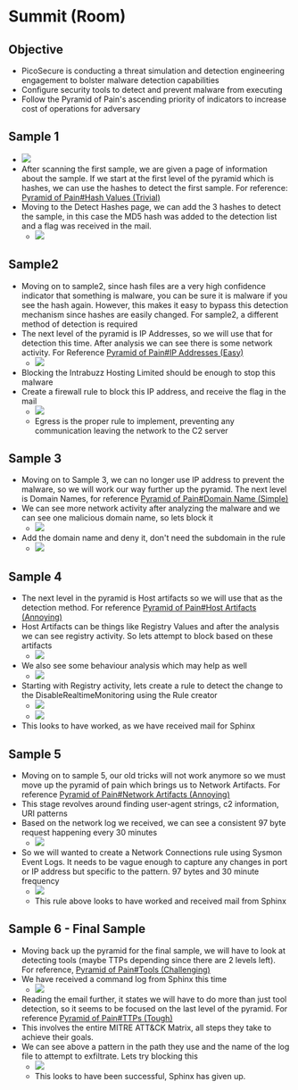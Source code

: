 # Summit (Room)
## Objective
- PicoSecure is conducting a threat simulation and detection engineering engagement to bolster malware detection capabilities
- Configure security tools to detect and prevent malware from executing
- Follow the Pyramid of Pain's ascending priority of indicators to increase cost of operations for adversary
## Sample 1
- ![](assets/Pasted%20image%2020241011094734.png)
- After scanning the first sample, we are given a page of information about the sample. If we start at the first level of the pyramid which is hashes, we can use the hashes to detect the first sample. For reference: [Pyramid of Pain#Hash Values (Trivial)](/docs/TryHackMe/1%20-%20SOC%20Level%201/1-2-Pyramid-of-Pain.md#Hash%20Values%20(Trivial))
- Moving to the Detect Hashes page, we can add the 3 hashes to detect the sample, in this case the MD5 hash was added to the detection list and a flag was received in the mail.
	- ![](assets/Pasted%20image%2020241011095056.png)
## Sample2
- Moving on to sample2, since hash files are a very high confidence indicator that something is malware, you can be sure it is malware if you see the hash again. However, this makes it easy to bypass this detection mechanism since hashes are easily changed. For sample2, a different method of detection is required
- The next level of the pyramid is IP Addresses, so we will use that for detection this time. After analysis we can see there is some network activity. For Reference [Pyramid of Pain#IP Addresses (Easy)](/docs/TryHackMe/1%20-%20SOC%20Level%201/1-2-Pyramid-of-Pain.md#IP%20Addresses%20(Easy))
	- ![](assets/Pasted%20image%2020241011095524.png)
- Blocking the Intrabuzz Hosting Limited should be enough to stop this malware
- Create a firewall rule to block this IP address, and receive the flag in the mail
	- ![](assets/Pasted%20image%2020241011100215.png)
	- Egress is the proper rule to implement, preventing any communication leaving the network to the C2 server
## Sample 3
- Moving on to Sample 3, we can no longer use IP address to prevent the malware, so we will work our way further up the pyramid. The next level is Domain Names, for reference [Pyramid of Pain#Domain Name (Simple)](/docs/TryHackMe/1%20-%20SOC%20Level%201/1-2-Pyramid-of-Pain.md#Domain%20Name%20(Simple))
- We can see more network activity after analyzing the malware and we can see one malicious domain name, so lets block it
	- ![](assets/Pasted%20image%2020241011100559.png)
- Add the domain name and deny it, don't need the subdomain in the rule
	- ![](assets/Pasted%20image%2020241011100716.png)
## Sample 4
- The next level in the pyramid is Host artifacts so we will use that as the detection method. For reference [Pyramid of Pain#Host Artifacts (Annoying)](/docs/TryHackMe/1%20-%20SOC%20Level%201/1-2-Pyramid-of-Pain.md#Host%20Artifacts%20(Annoying))
- Host Artifacts can be things like Registry Values and after the analysis we can see registry activity. So lets attempt to block based on these artifacts
	- ![](assets/Pasted%20image%2020241011101215.png)
- We also see some behaviour analysis which may help as well
	- ![](assets/Pasted%20image%2020241011101308.png)
- Starting with Registry activity, lets create a rule to detect the change to the DisableRealtimeMonitoring using the Rule creator
	- ![](assets/Pasted%20image%2020241011101644.png)
	- ![](assets/Pasted%20image%2020241011101653.png)
- This looks to have worked, as we have received mail for Sphinx
## Sample 5
- Moving on to sample 5, our old tricks will not work anymore so we must move up the pyramid of pain which brings us to Network Artifacts. For reference [Pyramid of Pain#Network Artifacts (Annoying)](/docs/TryHackMe/1%20-%20SOC%20Level%201/1-2-Pyramid-of-Pain.md#Network%20Artifacts%20(Annoying))
- This stage revolves around finding user-agent strings, c2 information, URI patterns
- Based on the network log we received, we can see a consistent 97 byte request happening every 30 minutes
	- ![](assets/Pasted%20image%2020241011103504.png)
- So we will wanted to create a Network Connections rule using Sysmon Event Logs. It needs to be vague enough to capture any changes in port or IP address but specific to the pattern. 97 bytes and 30 minute frequency
	- ![](assets/Pasted%20image%2020241011103641.png)
	- This rule above looks to have worked and received mail from Sphinx
## Sample 6 - Final Sample
- Moving back up the pyramid for the final sample, we will have to look at detecting tools (maybe TTPs depending since there are 2 levels left). For reference, [Pyramid of Pain#Tools (Challenging)](/docs/TryHackMe/1%20-%20SOC%20Level%201/1-2-Pyramid-of-Pain.md#Tools%20(Challenging))
- We have received a command log from Sphinx this time
	- ![](assets/Pasted%20image%2020241011103943.png)
- Reading the email further, it states we will have to do more than just tool detection, so it seems to be focused on the last level of the pyramid. For reference [Pyramid of Pain#TTPs (Tough)](/docs/TryHackMe/1%20-%20SOC%20Level%201/1-2-Pyramid-of-Pain.md#TTPs%20(Tough))
- This involves the entire MITRE ATT&CK Matrix, all steps they take to achieve their goals.
- We can see above a pattern in the path they use and the name of the log file to attempt to exfiltrate. Lets try blocking this
	- ![](assets/Pasted%20image%2020241011104333.png)
	- This looks to have been successful, Sphinx has given up.